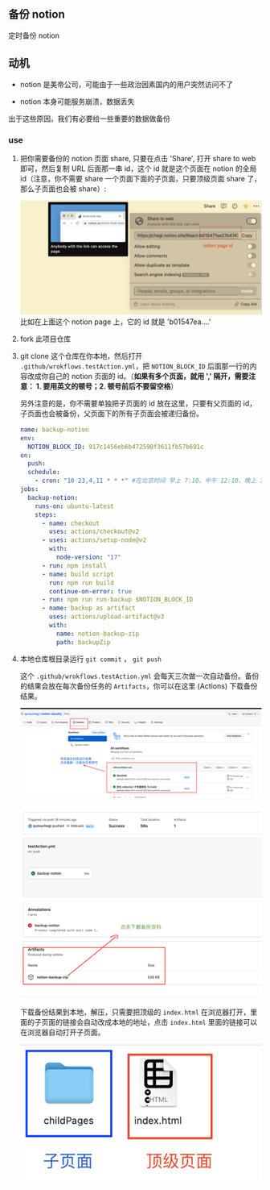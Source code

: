 ## 备份 notion

定时备份 notion

## 动机

- notion 是美帝公司，可能由于一些政治因素国内的用户突然访问不了

- notion 本身可能服务崩溃，数据丢失

出于这些原因，我们有必要给一些重要的数据做备份

### use

1. 把你需要备份的 notion 页面 share, 只要在点击 'Share', 打开 share to web 即可，然后复制 URL 后面那一串 id，这个 id 就是这个页面在 notion 的全局 id（注意，你不需要 share 一个页面下面的子页面，只要顶级页面 share 了，那么子页面也会被 share）:

   ![](/readmeAssets/img/1.png)
   比如在上面这个 notion page 上，它的 id 就是 'b01547ea....'
   
2. fork 此项目仓库

3. git clone 这个仓库在你本地，然后打开 `.github/wrokflows.testAction.yml`，把 `NOTION_BLOCK_ID` 后面那一行的内容改成你自己的 notion 页面的 id。（**如果有多个页面，就用 ',' 隔开，需要注意： 1. 要用英文的顿号；2. 顿号前后不要留空格**）

   另外注意的是，你不需要单独把子页面的 id 放在这里，只要有父页面的 id，子页面也会被备份，父页面下的所有子页面会被递归备份。

    ```yml
    name: backup-notion
    env:
      NOTION_BLOCK_ID: 917c1456eb6b472590f3611fb57b691c
    on:
      push:
      schedule:
        - cron: "10 23,4,11 * * *" #在北京时间 早上 7:10、中午 12:10、晚上 19:10 点各备份一次，也就是每天备份三次
    jobs:
      backup-notion:
        runs-on: ubuntu-latest
        steps:
          - name: checkout
            uses: actions/checkout@v2
          - uses: actions/setup-node@v2
            with:
              node-version: "17"
          - run: npm install
          - name: build script
            run: npm run build
            continue-on-error: true
          - run: npm run run-backup $NOTION_BLOCK_ID
          - name: backup as artifact
            uses: actions/upload-artifact@v3
            with: 
              name: notion-backup-zip
              path: backupZip

    ```
4. 本地仓库根目录运行 `git commit` ， `git push`

    这个 `.github/wrokflows.testAction.yml` 会每天三次做一次自动备份。备份的结果会放在每次备份任务的 `Artifacts`，你可以在这里 (Actions) 下载备份结果。

    ![](/readmeAssets/img/4.png)

    ![](/readmeAssets/img/2.png)

     下载备份结果到本地，解压，只需要把顶级的 `index.html` 在浏览器打开，里面的子页面的链接会自动改成本地的地址，点击 `index.html` 里面的链接可以在浏览器自动打开子页面。

     ![](/readmeAssets/img/3.png)